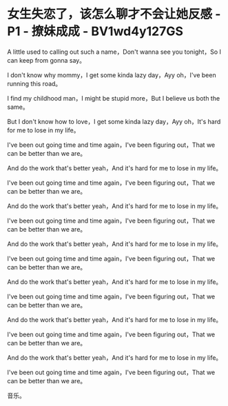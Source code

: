 # 女生失恋了，该怎么聊才不会让她反感 - P1 - 撩妹成成 - BV1wd4y127GS

A little used to calling out such a name，Don't wanna see you tonight，So I can keep from gonna say。

I don't know why mommy，I get some kinda lazy day，Ayy oh，I've been running this road。

I find my childhood man，I might be stupid more，But I believe us both the same。

But I don't know how to love，I get some kinda lazy day，Ayy oh，It's hard for me to lose in my life。

I've been out going time and time again，I've been figuring out，That we can be better than we are。

And do the work that's better yeah，And it's hard for me to lose in my life。

I've been out going time and time again，I've been figuring out，That we can be better than we are。

And do the work that's better yeah，And it's hard for me to lose in my life。

I've been out going time and time again，I've been figuring out，That we can be better than we are。

And do the work that's better yeah，And it's hard for me to lose in my life。

I've been out going time and time again，I've been figuring out，That we can be better than we are。

And do the work that's better yeah，And it's hard for me to lose in my life。

I've been out going time and time again，I've been figuring out，That we can be better than we are。

And do the work that's better yeah，And it's hard for me to lose in my life。

I've been out going time and time again，I've been figuring out，That we can be better than we are。

And do the work that's better yeah，And it's hard for me to lose in my life。

I've been out going time and time again，I've been figuring out，That we can be better than we are。

音乐。